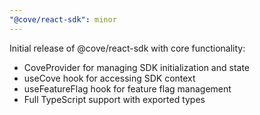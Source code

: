 ```yaml
---
"@cove/react-sdk": minor
---
```


Initial release of @cove/react-sdk with core functionality:
- CoveProvider for managing SDK initialization and state
- useCove hook for accessing SDK context
- useFeatureFlag hook for feature flag management
- Full TypeScript support with exported types